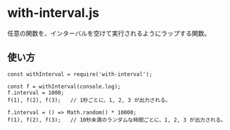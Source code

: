 # with-interval.js

任意の関数を、インターバルを空けて実行されるようにラップする関数。

## 使い方
```
const withInterval = require('with-interval');

const f = withInterval(console.log);
f.interval = 1000;
f(1), f(2), f(3);	// 1秒ごとに、1, 2, 3 が出力される。

f.interval = () => Math.random() * 10000;
f(1), f(2), f(3);	// 10秒未満のランダムな時間ごとに、1, 2, 3 が出力される。
```

